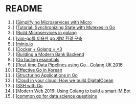 # README

1. [ ][Simplifying Microservices with Micro](https://speakerdeck.com/asim/simplifying-microservices-with-micro)
1. [ ][Tutorial: Synchronizing State with Mutexes in Go](https://kylewbanks.com/blog/tutorial-synchronizing-state-with-mutexes-golang)
1. [ ][Build Microservices in golang](https://www.slideshare.net/slideshow/embed_code/key/xyazpMY7enAZjz)
1. [ ][vim-go를 이용한 go 개발 환경 구축](https://golangkorea.github.io/post/vim-go/)
1. [ ][minio.io](https://minio.io)
1. [ ][Docker + Golang = <3](https://blog.docker.com/2016/09/docker-golang/)
1. [ ][Building a Modern Bank Backend](https://monzo.com/blog/2016/09/19/building-a-modern-bank-backend/)
1. [ ][Go tooling essentials](http://golang.rakyll.org/go-tool-flags/)
1. [ ][Real-time Data Pipelines using Go - Golang UK 2016](https://docs.google.com/presentation/d/14OMmHEY532V8cEf-qMKjeAKZfKXOGvSUkkbCefbd0Lc/edit#slide=id.g15b6741190_0_0)
1. [ ][Effective Go in Korean](https://gosudaweb.gitbooks.io/effective-go-in-korean/content/)
1. [ ][Structuring Applications in Go](https://mingrammer.com/translation-structuring-applications-in-go)
1. [ ][Cloud in your cloud: How we build DigitalOcean](https://www.safaribooksonline.com/library/view/oreilly-software-architecture/9781491944615/part50.html)
1. [ ][SSH with Go](http://talks.rodaine.com/gosf-ssh/present.slide#1)
1. [ ][Modern Web 2016: Using Golang to build a smart IM Bot](http://www.slideshare.net/EvansLin/modern-web-2016-using-golang-to-build-a-smart-im-bot)
1. [ ][common go for data science questiojns](http://www.datadan.io/common-go-for-data-science-questions/)

